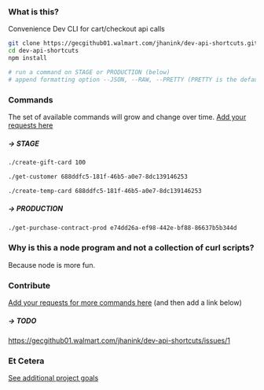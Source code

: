 ### What is this?

Convenience Dev CLI for cart/checkout api calls

```sh
git clone https://gecgithub01.walmart.com/jhanink/dev-api-shortcuts.git
cd dev-api-shortcuts
npm install
```
```sh
# run a command on STAGE or PRODUCTION (below)
# append formatting option --JSON, --RAW, --PRETTY (PRETTY is the default)
```



### Commands

The set of available commands will grow and change over time. [Add your requests here](https://gecgithub01.walmart.com/jhanink/dev-api-shortcuts/issues)

##### → STAGE

```sh
./create-gift-card 100

./get-customer 688ddfc5-181f-46b5-a0e7-8dc139146253

./create-temp-card 688ddfc5-181f-46b5-a0e7-8dc139146253
```

##### → PRODUCTION

```sh
./get-purchase-contract-prod e74dd26a-ef98-442e-bf88-86637b5b344d
```



### Why is this a node program and not a collection of curl scripts?

Because node is more fun.



### Contribute

[Add your requests for more commands here](https://gecgithub01.walmart.com/jhanink/dev-api-shortcuts/issues) (and then add a link below)

##### → TODO

https://gecgithub01.walmart.com/jhanink/dev-api-shortcuts/issues/1



### Et Cetera

[See additional project goals](project-goals.md)

